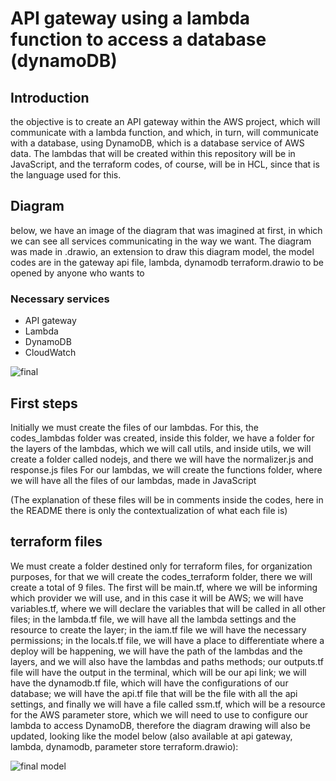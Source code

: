 # API gateway using a lambda function to access a database (dynamoDB)
## Introduction
the objective is to create an API gateway within the AWS project, which will communicate with a lambda function, and which, in turn, will communicate with a database, using DynamoDB, which is a database service of AWS data. The lambdas that will be created within this repository will be in JavaScript, and the terraform codes, of course, will be in HCL, since that is the language used for this.
## Diagram
below, we have an image of the diagram that was imagined at first, in which we can see all services communicating in the way we want. The diagram was made in .drawio, an extension to draw this diagram model, the model codes are in the gateway api file, lambda, dynamodb terraform.drawio to be opened by anyone who wants to
### Necessary services
* API gateway
* Lambda
* DynamoDB
* CloudWatch

![final](https://user-images.githubusercontent.com/95464654/194374108-92a756bf-d3fe-4b0a-80ac-a97fe8028025.png)

## First steps
Initially we must create the files of our lambdas. For this, the codes_lambdas folder was created, inside this folder, we have a folder for the layers of the lambdas, which we will call utils, and inside utils, we will create a folder called nodejs, and there we will have the normalizer.js and response.js files
For our lambdas, we will create the functions folder, where we will have all the files of our lambdas, made in JavaScript

(The explanation of these files will be in comments inside the codes, here in the README there is only the contextualization of what each file is)

## terraform files

We must create a folder destined only for terraform files, for organization purposes, for that we will create the codes_terraform folder, there we will create a total of 9 files. The first will be main.tf, where we will be informing which provider we will use, and in this case it will be AWS; we will have variables.tf, where we will declare the variables that will be called in all other files; in the lambda.tf file, we will have all the lambda settings and the resource to create the layer; in the iam.tf file we will have the necessary permissions; in the locals.tf file, we will have a place to differentiate where a deploy will be happening, we will have the path of the lambdas and the layers, and we will also have the lambdas and paths methods; our outputs.tf file will have the output in the terminal, which will be our api link; we will have the dynamodb.tf file, which will have the configurations of our database; we will have the api.tf file that will be the file with all the api settings, and finally we will have a file called ssm.tf, which will be a resource for the AWS parameter store, which we will need to use to configure our lambda to access DynamoDB, therefore the diagram drawing will also be updated, looking like the model below (also available at api gateway, lambda, dynamodb, parameter store terraform.drawio):

![final model](https://user-images.githubusercontent.com/95464654/194373423-f067d778-4d30-479c-afff-4840b40366bf.png)
